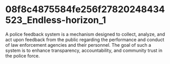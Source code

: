 # 08f8c4875584fe256f27820248434523_Endless-horizon_1
A police feedback system is a mechanism designed to collect, analyze, and act upon feedback from the public regarding the performance and conduct of law enforcement agencies and their personnel. The goal of such a system is to enhance transparency, accountability, and community trust in the police force.
